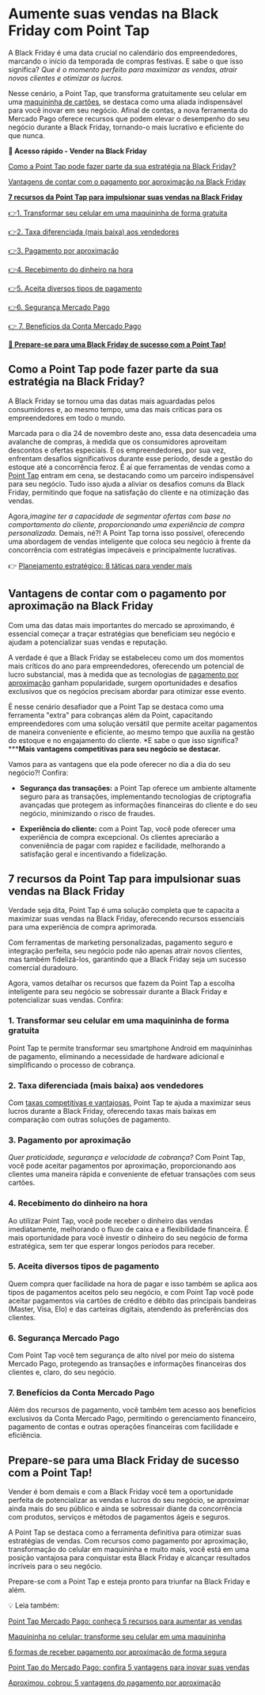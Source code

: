 # Aumente suas vendas na Black Friday com Point Tap

A Black Friday é uma data crucial no calendário dos empreendedores, marcando o início da temporada de compras festivas. E sabe o que isso significa? *Que é o momento perfeito para maximizar as vendas, atrair novos clientes e otimizar os lucros.*

Nesse cenário, a Point Tap, que transforma gratuitamente seu celular em uma [maquininha de cartões](https://meubolso.mercadopago.com.br/maquininha-de-cartao-escolher-a-sua), se destaca como uma aliada indispensável para você inovar em seu negócio. Afinal de contas, a nova ferramenta do Mercado Pago oferece recursos que podem elevar o desempenho do seu negócio durante a Black Friday, tornando-o mais lucrativo e eficiente do que nunca.

**💙 Acesso rápido - Vender na Black Friday**

[Como a Point Tap pode fazer parte da sua estratégia na Black Friday?](#A)

[Vantagens de contar com o pagamento por aproximação na Black Friday](#B)

**[7 recursos da Point Tap para impulsionar suas vendas na Black Friday](#C)**

[](#D)[👉](#J)[1. Transformar seu celular em uma maquininha de forma gratuita](#D)

[](#E)[👉](#J)[2. Taxa diferenciada (mais baixa) aos vendedores](#E)

[](#F)[👉](#J)[3. Pagamento por aproximação](#F)

[](#G)[👉](#J)[4. Recebimento do dinheiro na hora](#G)

[](#H)[👉](#J)[5. Aceita diversos tipos de pagamento](#H)

[](#I)[👉](#J)[6. Segurança Mercado Pago](#I)

[👉 7. Benefícios da Conta Mercado Pago](#J)

**[💙 Prepare-se para uma Black Friday de sucesso com a Point Tap!](#L)**

[](#)
## **Como a Point Tap pode fazer parte da sua estratégia na Black Friday?**

A Black Friday se tornou uma das datas mais aguardadas pelos consumidores e, ao mesmo tempo, uma das mais críticas para os empreendedores em todo o mundo.

Marcada para o dia 24 de novembro deste ano, essa data desencadeia uma avalanche de compras, à medida que os consumidores aproveitam descontos e ofertas especiais. E os empreendedores, por sua vez, enfrentam desafios significativos durante esse período, desde a gestão do estoque até a concorrência feroz. É aí que ferramentas de vendas como a [Point Tap](https://meubolso.mercadopago.com.br/point-tap-a-nova-solucao-tap-to-phone-do-mercado-pago) entram em cena, se destacando como um parceiro indispensável para seu negócio. Tudo isso ajuda a aliviar os desafios comuns da Black Friday, permitindo que foque na satisfação do cliente e na otimização das vendas.

Agora,*imagine ter a capacidade de segmentar ofertas com base no comportamento do cliente, proporcionando uma experiência de compra personalizada.* Demais, né?! A Point Tap torna isso possível, oferecendo uma abordagem de vendas inteligente que coloca seu negócio à frente da concorrência com estratégias impecáveis e principalmente lucrativas.

👉 [Planejamento estratégico: 8 táticas para vender mais](https://meubolso.mercadopago.com.br/guia-estrategico-para-vender-mais)

[](#)
## **Vantagens de contar com o pagamento por aproximação na Black Friday**

Com uma das datas mais importantes do mercado se aproximando, é essencial começar a traçar estratégias que beneficiam seu negócio e ajudam a potencializar suas vendas e reputação.

A verdade é que a Black Friday se estabeleceu como um dos momentos mais críticos do ano para empreendedores, oferecendo um potencial de lucro substancial, mas à medida que as tecnologias de [pagamento por aproximação](https://meubolso.mercadopago.com.br/pagamento-por-aproximacao) ganham popularidade, surgem oportunidades e desafios exclusivos que os negócios precisam abordar para otimizar esse evento.

É nesse cenário desafiador que a Point Tap se destaca como uma ferramenta "extra" para cobranças além da Point, capacitando empreendedores com uma solução versátil que permite aceitar pagamentos de maneira conveniente e eficiente, ao mesmo tempo que auxilia na gestão do estoque e no engajamento do cliente. *E sabe o que isso significa?*****Mais vantagens competitivas para seu negócio se destacar.**

Vamos para as vantagens que ela pode oferecer no dia a dia do seu negócio?! Confira:

- **Segurança das transações:** a Point Tap oferece um ambiente altamente seguro para as transações, implementando tecnologias de criptografia avançadas que protegem as informações financeiras do cliente e do seu negócio, minimizando o risco de fraudes.

- **Experiência do cliente:** com a Point Tap, você pode oferecer uma experiência de compra excepcional. Os clientes apreciarão a conveniência de pagar com rapidez e facilidade, melhorando a satisfação geral e incentivando a fidelização.

[](#)
## 

## **7 recursos da Point Tap para impulsionar suas vendas na Black Friday**

Verdade seja dita, Point Tap é uma solução completa que te capacita a maximizar suas vendas na Black Friday, oferecendo recursos essenciais para uma experiência de compra aprimorada.

Com ferramentas de marketing personalizadas, pagamento seguro e integração perfeita, seu negócio pode não apenas atrair novos clientes, mas também fidelizá-los, garantindo que a Black Friday seja um sucesso comercial duradouro.

Agora, vamos detalhar os recursos que fazem da Point Tap a escolha inteligente para seu negócio se sobressair durante a Black Friday e potencializar suas vendas. Confira:

[](#)
### **1. Transformar seu celular em uma maquininha de forma gratuita**

Point Tap te permite transformar seu smartphone Android em maquininhas de pagamento, eliminando a necessidade de hardware adicional e simplificando o processo de cobrança.

[](#)
### **2.** **Taxa diferenciada (mais baixa) aos vendedores**

Com [taxas competitivas e vantajosas](https://meubolso.mercadopago.com.br/taxas-para-cobrar-com-point-tap), Point Tap te ajuda a maximizar seus lucros durante a Black Friday, oferecendo taxas mais baixas em comparação com outras soluções de pagamento.

[](#)
### **3.** **Pagamento por aproximação**

*Quer praticidade, segurança e velocidade de cobrança?* Com Point Tap, você pode aceitar pagamentos por aproximação, proporcionando aos clientes uma maneira rápida e conveniente de efetuar transações com seus cartões.

[](#)
### **4.** **Recebimento do dinheiro na hora**

Ao utilizar Point Tap, você pode receber o dinheiro das vendas imediatamente, melhorando o fluxo de caixa e a flexibilidade financeira. É mais oportunidade para você investir o dinheiro do seu negócio de forma estratégica, sem ter que esperar longos períodos para receber.

[](#)
### **5.** **Aceita diversos tipos de pagamento**

Quem compra quer facilidade na hora de pagar e isso também se aplica aos tipos de pagamentos aceitos pelo seu negócio, e com Point Tap você pode aceitar pagamentos via cartões de crédito e débito das principais bandeiras (Master, Visa, Elo) e das carteiras digitais, atendendo às preferências dos clientes.

[](#)
### **6.** **Segurança Mercado Pago**

Com Point Tap você tem segurança de alto nível por meio do sistema Mercado Pago, protegendo as transações e informações financeiras dos clientes e, claro, do seu negócio.

[](#)
### **7.** **Benefícios da Conta Mercado Pago**

Além dos recursos de pagamento, você também tem acesso aos benefícios exclusivos da Conta Mercado Pago, permitindo o gerenciamento financeiro, pagamento de contas e outras operações financeiras com facilidade e eficiência.

[](#)
## **Prepare-se para uma Black Friday de sucesso com a Point Tap!**

Vender é bom demais e com a Black Friday você tem a oportunidade perfeita de potencializar as vendas e lucros do seu negócio, se aproximar ainda mais do seu público e ainda se sobressair diante da concorrência com produtos, serviços e métodos de pagamentos ágeis e seguros.

A Point Tap se destaca como a ferramenta definitiva para otimizar suas estratégias de vendas. Com recursos como pagamento por aproximação, transformação do celular em maquininha e muito mais, você está em uma posição vantajosa para conquistar esta Black Friday e alcançar resultados incríveis para o seu negócio.

Prepare-se com a Point Tap e esteja pronto para triunfar na Black Friday e além.

💡 Leia também:[](https://empreendedores.mercadopago.com.br/pagamento-por-aproximacao-vantagens-do-tap-to-phone)

[Point Tap Mercado Pago: conheça 5 recursos para aumentar as vendas](https://meubolso.mercadopago.com.br/recursos-point-tap-para-aumentar-as-vendas)

[Maquininha no celular: transforme seu celular em uma maquininha](https://meubolso.mercadopago.com.br/inove-seu-negocio-com-maquininha-no-celular)

[6 formas de receber pagamento por aproximação de forma segura](https://meubolso.mercadopago.com.br/pagamento-por-aproximacao-no-celular)

[Point Tap do Mercado Pago: confira 5 vantagens para inovar suas vendas](https://meubolso.mercadopago.com.br/vantagens-da-point-tap-para-seu-negocio)

[Aproximou, cobrou: 5 vantagens do pagamento por aproximação](https://meubolso.mercadopago.com.br/pagamento-por-aproximacao-vantagens-do-tap-to-phone)